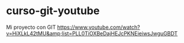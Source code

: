 # curso-git-youtube
Mi proyecto con GIT https://www.youtube.com/watch?v=HiXLkL42tMU&amp;list=PLL0TiOXBeDajHEJcPKNEieiwsJwguGBDT
